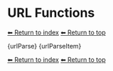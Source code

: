 # URL Functions

[⬅ Return to index](index.md)
[⬅ Return to top](../index.md)

{urlParse}
{urlParseItem}

[⬅ Return to index](index.md)
[⬅ Return to top](../index.md)
